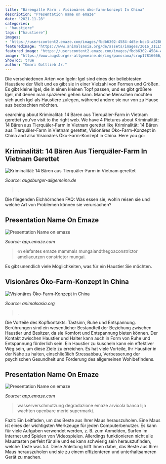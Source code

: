 ```yaml
---
title: "Bärengalle Farm : Visionäres öko-farm-konzept In China"
description: "Presentation name on emaze"
date: "2021-11-28"
categories:
- "haustiere"
tags: ["haustiere"]
images:
- "https://userscontent2.emaze.com/images/fbdb6302-4584-4d5e-bcc3-a8280cfd0efd/05960202b6c10b940c98caf181665cda.jpg"
featuredImage: "https://www.animalsasia.org/de/assets/images/2016_JILLSBLOG/ECOFARM_CHINA/PIC7_kale.jpg"
featured_image: "https://userscontent2.emaze.com/images/fbdb6302-4584-4d5e-bcc3-a8280cfd0efd/05960202b6c10b940c98caf181665cda.jpg"
image: "https://www.augsburger-allgemeine.de/img/panorama/crop17816666/8716561162-cv16_9-w1880/Baerengalle-ist-als-Heilmittel-in-der-traditionellen-asiatischen-Medizin-begehrt-obwohl-AErzte-die-Wirkung-bestreiten.jpg"
ShowToc: true
author: "Omari Gottlieb Jr."
---
```



Die verschiedenen Arten von Igeln:
Igel sind eines der beliebtesten Haustiere der Welt und es gibt sie in einer Vielzahl von Formen und Größen. Es gibt kleine Igel, die in einen kleinen Topf passen, und es gibt größere Igel, mit denen man spazieren gehen kann. Manche Menschen möchten sich auch Igel als Haustiere zulegen, während andere sie nur von zu Hause aus beobachten möchten.

	

		
searching about Kriminalität: 14 Bären aus Tierquäler-Farm in Vietnam gerettet you've visit to the right web. We have 4 Pictures about Kriminalität: 14 Bären aus Tierquäler-Farm in Vietnam gerettet like Kriminalität: 14 Bären aus Tierquäler-Farm in Vietnam gerettet, Visionäres Öko-Farm-Konzept in China and also Visionäres Öko-Farm-Konzept in China. Here you go:
		
    
## Kriminalität: 14 Bären Aus Tierquäler-Farm In Vietnam Gerettet

<img loading=lazy src="https://www.augsburger-allgemeine.de/img/panorama/crop17816666/8716561162-cv16_9-w1880/Baerengalle-ist-als-Heilmittel-in-der-traditionellen-asiatischen-Medizin-begehrt-obwohl-AErzte-die-Wirkung-bestreiten.jpg" onerror="this.onerror=null;this.src='https://tse1.mm.bing.net/th?id=OIP.GIRSZvxLSWjAZ2az521k9wHaEK&amp;pid=15.1';" alt="Kriminalität: 14 Bären aus Tierquäler-Farm in Vietnam gerettet">

_Source: augsburger-allgemeine.de_

>. 

	

Die fliegenden Eichhörnchen FAQ: Was essen sie, wohin reisen sie und welche Art von Problemen können sie verursachen?

    
## Presentation Name On Emaze

<img loading=lazy src="https://userscontent2.emaze.com/images/fbdb6302-4584-4d5e-bcc3-a8280cfd0efd/d732ef94eeb28d7c00657471ec944bb0.jpg" onerror="this.onerror=null;this.src='https://tse3.mm.bing.net/th?id=OIP.1zLvlO6yjXwAZXRx7JRLsAAAAA&amp;pid=15.1';" alt="Presentation Name on emaze">

_Source: app.emaze.com_

>ตว elefantes emaze mammals mungaiandthegoaconstrictor ameliacurzon constrictor mungai. 

	

Es gibt unendlich viele Möglichkeiten, was für ein Haustier Sie möchten.

    
## Visionäres Öko-Farm-Konzept In China

<img loading=lazy src="https://www.animalsasia.org/de/assets/images/2016_JILLSBLOG/ECOFARM_CHINA/PIC7_kale.jpg" onerror="this.onerror=null;this.src='https://tse2.mm.bing.net/th?id=OIP.zGxI9NG8J336nJuOdAcgMAHaEd&amp;pid=15.1';" alt="Visionäres Öko-Farm-Konzept in China">

_Source: animalsasia.org_

>. 

	

Die Vorteile des Kopfkontakts: Tastsinn, Ruhe und Entspannung.
Berührungen sind ein wesentlicher Bestandteil der Beziehung zwischen Haustier und Besitzer, da sie Komfort und Entspannung bieten können. Der Kontakt zwischen Haustier und Halter kann auch in Form von Ruhe und Entspannung förderlich sein. Ein Haustier zu kuscheln kann ein effektiver Weg sein, um diese Ziele zu erreichen. Es hat viele Vorteile, Ihr Haustier in der Nähe zu halten, einschließlich Stressabbau, Verbesserung der psychischen Gesundheit und Förderung des allgemeinen Wohlbefindens.

    
## Presentation Name On Emaze

<img loading=lazy src="https://userscontent2.emaze.com/images/fbdb6302-4584-4d5e-bcc3-a8280cfd0efd/05960202b6c10b940c98caf181665cda.jpg" onerror="this.onerror=null;this.src='https://tse1.mm.bing.net/th?id=OIP.BZYCArbBC5QMmMrxgWZc2gHaEu&amp;pid=15.1';" alt="Presentation Name on emaze">

_Source: app.emaze.com_

>wasserverschmutzung degradazione emaze arvicola banca lijn wachten openbare merid supermarkt. 

	

Fazit: Ein Leitfaden, um das Beste aus Ihrer Maus herauszuholen.
Eine Maus ist eines der wichtigsten Werkzeuge für jeden Computerbenutzer. Es kann für viele Aufgaben verwendet werden, z. B. zum Anmelden, Surfen im Internet und Spielen von Videospielen. Allerdings funktionieren nicht alle Maustasten perfekt für alle und es kann schwierig sein herauszufinden, welche Taste was tut. Diese Anleitung hilft Ihnen dabei, das Beste aus Ihrer Maus herauszuholen und sie zu einem effizienteren und unterhaltsameren Gerät zu machen.

